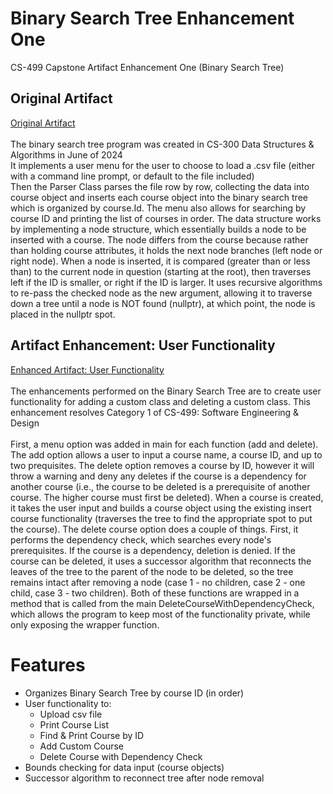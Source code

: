 # Binary Search Tree Enhancement One
CS-499 Capstone Artifact Enhancement One (Binary Search Tree)
<br>
## Original Artifact
[Original Artifact](https://github.com/AnthonyBaratti/EnhancementOne/tree/main/BinarySearchTree)<br><br>
The binary search tree program was created in CS-300 Data Structures & Algorithms in June of 2024  
It implements a user menu for the user to choose to load a .csv file (either with a command line prompt, or default to the file included)  
Then the Parser Class parses the file row by row, collecting the data into course object and inserts each course object into the binary search tree which is organized by course.Id.
The menu also allows for searching by course ID and printing the list of courses in order. The data structure works by implementing a node structure, which essentially builds a node to be inserted with a course. The node differs from the course because rather than holding course attributes, it holds the next node branches (left node or right node). When a node is inserted, it is compared (greater than or less than) to the current node in question (starting at the root), then traverses left if the ID is smaller, or right if the ID is larger. It uses recursive algorithms to re-pass the checked node as the new argument, allowing it to traverse down a tree until a node is NOT found (nullptr), at which point, the node is placed in the nullptr spot.

## Artifact Enhancement: User Functionality
[Enhanced Artifact: User Functionality](https://github.com/AnthonyBaratti/EnhancementOne/tree/main/BinarySearchTreeEnhancementOne)<br><br>
The enhancements performed on the Binary Search Tree are to create user functionality for adding a custom class and deleting a custom class. This enhancement resolves Category 1 of CS-499: Software Engineering & Design<br><br>
First, a menu option was added in main for each function (add and delete). The add option allows a user to input a course name, a course ID, and up to two prequisites. The delete option removes a course by ID, however it will throw a warning and deny any deletes if the course is a dependency for another course (i.e., the course to be deleted is a prerequisite of another course. The higher course must first be deleted). When a course is created, it takes the user input and builds a course object using the existing insert course functionality (traverses the tree to find the appropriate spot to put the course). The delete course option does a couple of things. First, it performs the dependency check, which searches every node's prerequisites. If the course is a dependency, deletion is denied. If the course can be deleted, it uses a successor algorithm that reconnects the leaves of the tree to the parent of the node to be deleted, so the tree remains intact after removing a node (case 1 - no children, case 2 - one child, case 3 - two children). Both of these functions are wrapped in a method that is called from the main DeleteCourseWithDependencyCheck, which allows the program to keep most of the functionality private, while only exposing the wrapper function.<br>
# Features
- Organizes Binary Search Tree by course ID (in order)
- User functionality to:
  - Upload csv file
  - Print Course List
  - Find & Print Course by ID
  - Add Custom Course
  - Delete Course with Dependency Check
- Bounds checking for data input (course objects)
- Successor algorithm to reconnect tree after node removal


